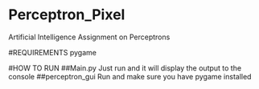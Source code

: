 # Perceptron_Pixel
Artificial Intelligence Assignment on Perceptrons

#REQUIREMENTS
pygame

#HOW TO RUN
##Main.py
Just run and it will display the output to the console
##perceptron_gui
Run and make sure you have pygame installed
